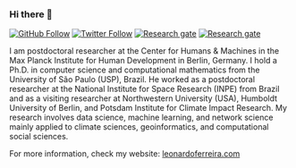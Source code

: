 ### Hi there 👋

[![GitHub Follow](https://img.shields.io/github/followers/lnferreira?style=flat&logo=github)](https://img.shields.io/github/followers/lnferreira?style=flat&logo=github)
[![Twitter Follow](https://img.shields.io/twitter/follow/lonardu?style=flat&logo=twitter)](https://twitter.com/lonardu)
[![Research gate](https://img.shields.io/badge/-Research%20Gate-green.svg?style=flat&logo=researchgate&logoColor=white&colorB=616161&labelColor=00BFA5)](https://www.researchgate.net/profile/Leonardo-Ferreira-19)
[![Research gate](https://img.shields.io/badge/-Google%20Scholar-blue.svg?style=flat&logo=googlescholar&colorB=616161)](http://scholar.google.com/citations?user=_HsEiPcAAAAJ)

I am postdoctoral researcher at the Center for Humans & Machines in the Max Planck Institute for Human Development in Berlin, Germany. I hold a Ph.D. in computer science and computational mathematics from the University of São Paulo (USP), Brazil. He worked as a postdoctoral researcher at the National Institute for Space Research (INPE) from Brazil and as a visiting researcher at Northwestern University (USA), Humboldt University of Berlin, and Potsdam Institute for Climate Impact Research. My research involves data science, machine learning, and network science mainly applied to climate sciences, geoinformatics, and computational social sciences.

For more information, check my website:
[leonardoferreira.com](http://www.leonardoferreira.com/)


<!--
**lnferreira/lnferreira** is a ✨ _special_ ✨ repository because its `README.md` (this file) appears on your GitHub profile.

Here are some ideas to get you started:

- 🔭 I’m currently working on ...
- 🌱 I’m currently learning ...
- 👯 I’m looking to collaborate on ...
- 🤔 I’m looking for help with ...
- 💬 Ask me about ...
- 📫 How to reach me: ...
- 😄 Pronouns: ...
- ⚡ Fun fact: ...
-->
